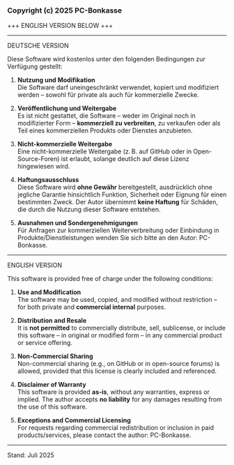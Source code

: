 ### Copyright (c) 2025 PC-Bonkasse

+++ ENGLISH VERSION BELOW +++

---

DEUTSCHE VERSION

Diese Software wird kostenlos unter den folgenden Bedingungen zur Verfügung gestellt:

1. **Nutzung und Modifikation**  
   Die Software darf uneingeschränkt verwendet, kopiert und modifiziert werden – sowohl für private als auch für kommerzielle Zwecke.

2. **Veröffentlichung und Weitergabe**  
   Es ist nicht gestattet, die Software – weder im Original noch in modifizierter Form – **kommerziell zu verbreiten**, zu verkaufen oder als Teil eines kommerziellen Produkts oder Dienstes anzubieten.

3. **Nicht-kommerzielle Weitergabe**  
   Eine nicht-kommerzielle Weitergabe (z. B. auf GitHub oder in Open-Source-Foren) ist erlaubt, solange deutlich auf diese Lizenz hingewiesen wird.

4. **Haftungsausschluss**  
   Diese Software wird **ohne Gewähr** bereitgestellt, ausdrücklich ohne jegliche Garantie hinsichtlich Funktion, Sicherheit oder Eignung für einen bestimmten Zweck. Der Autor übernimmt **keine Haftung** für Schäden, die durch die Nutzung dieser Software entstehen.

5. **Ausnahmen und Sondergenehmigungen**  
   Für Anfragen zur kommerziellen Weiterverbreitung oder Einbindung in Produkte/Dienstleistungen wenden Sie sich bitte an den Autor: PC-Bonkasse.

---

ENGLISH VERSION

This software is provided free of charge under the following conditions:

1. **Use and Modification**  
   The software may be used, copied, and modified without restriction – for both private and **commercial internal** purposes.

2. **Distribution and Resale**  
   It is **not permitted** to commercially distribute, sell, sublicense, or include this software – in original or modified form – in any commercial product or service offering.

3. **Non-Commercial Sharing**  
   Non-commercial sharing (e.g., on GitHub or in open-source forums) is allowed, provided that this license is clearly included and referenced.

4. **Disclaimer of Warranty**  
   This software is provided **as-is**, without any warranties, express or implied. The author accepts **no liability** for any damages resulting from the use of this software.

5. **Exceptions and Commercial Licensing**  
   For requests regarding commercial redistribution or inclusion in paid products/services, please contact the author: PC-Bonkasse.

---

Stand: Juli 2025
